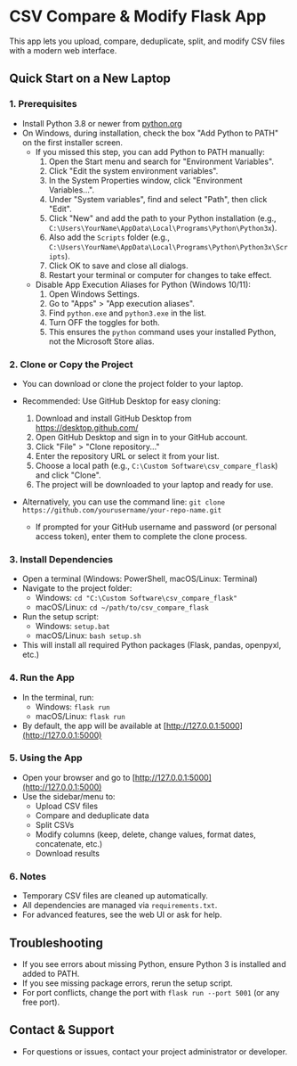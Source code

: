 
# CSV Compare & Modify Flask App

This app lets you upload, compare, deduplicate, split, and modify CSV files with a modern web interface.

## Quick Start on a New Laptop

### 1. Prerequisites
 - Install Python 3.8 or newer from [python.org](https://www.python.org/downloads/)
 - On Windows, during installation, check the box "Add Python to PATH" on the first installer screen.
    - If you missed this step, you can add Python to PATH manually:
       1. Open the Start menu and search for "Environment Variables".
       2. Click "Edit the system environment variables".
       3. In the System Properties window, click "Environment Variables...".
       4. Under "System variables", find and select "Path", then click "Edit".
       5. Click "New" and add the path to your Python installation (e.g., `C:\Users\YourName\AppData\Local\Programs\Python\Python3x`).
       6. Also add the `Scripts` folder (e.g., `C:\Users\YourName\AppData\Local\Programs\Python\Python3x\Scripts`).
       7. Click OK to save and close all dialogs.
       8. Restart your terminal or computer for changes to take effect.
    - Disable App Execution Aliases for Python (Windows 10/11):
       1. Open Windows Settings.
       2. Go to "Apps" > "App execution aliases".
       3. Find `python.exe` and `python3.exe` in the list.
       4. Turn OFF the toggles for both.
       5. This ensures the `python` command uses your installed Python, not the Microsoft Store alias.

### 2. Clone or Copy the Project
- You can download or clone the project folder to your laptop.
- Recommended: Use GitHub Desktop for easy cloning:
   1. Download and install GitHub Desktop from https://desktop.github.com/
   2. Open GitHub Desktop and sign in to your GitHub account.
   3. Click "File" > "Clone repository..."
   4. Enter the repository URL or select it from your list.
   5. Choose a local path (e.g., `C:\Custom Software\csv_compare_flask`) and click "Clone".
   6. The project will be downloaded to your laptop and ready for use.
- Alternatively, you can use the command line:
   `git clone https://github.com/yourusername/your-repo-name.git`

   - If prompted for your GitHub username and password (or personal access token), enter them to complete the clone process.

### 3. Install Dependencies
- Open a terminal (Windows: PowerShell, macOS/Linux: Terminal)
- Navigate to the project folder:
   - Windows: `cd "C:\Custom Software\csv_compare_flask"`
   - macOS/Linux: `cd ~/path/to/csv_compare_flask`
- Run the setup script:
   - Windows: `setup.bat`
   - macOS/Linux: `bash setup.sh`
- This will install all required Python packages (Flask, pandas, openpyxl, etc.)

### 4. Run the App
- In the terminal, run:
   - Windows: `flask run`
   - macOS/Linux: `flask run`
- By default, the app will be available at [http://127.0.0.1:5000](http://127.0.0.1:5000)

### 5. Using the App
- Open your browser and go to [http://127.0.0.1:5000](http://127.0.0.1:5000)
- Use the sidebar/menu to:
   - Upload CSV files
   - Compare and deduplicate data
   - Split CSVs
   - Modify columns (keep, delete, change values, format dates, concatenate, etc.)
   - Download results

### 6. Notes
- Temporary CSV files are cleaned up automatically.
- All dependencies are managed via `requirements.txt`.
- For advanced features, see the web UI or ask for help.

## Troubleshooting
- If you see errors about missing Python, ensure Python 3 is installed and added to PATH.
- If you see missing package errors, rerun the setup script.
- For port conflicts, change the port with `flask run --port 5001` (or any free port).

## Contact & Support
- For questions or issues, contact your project administrator or developer.
